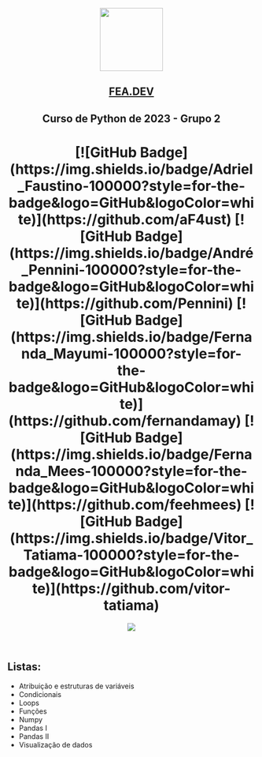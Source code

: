 <p align="center">
  <img src="https://github.com/Pennini/CursoPython-Grupo2/assets/135245057/cb7e4379-704c-48aa-b46f-0bacddda6b0c" height="128">
  <h2 align="center"><a href="https://linktr.ee/fea.dev">FEA.DEV</a></h2>
  <h2 align="center">Curso de Python de 2023 - Grupo 2 <p>

<h1 align="center">
  [![GitHub Badge](https://img.shields.io/badge/Adriel_Faustino-100000?style=for-the-badge&logo=GitHub&logoColor=white)](https://github.com/aF4ust) [![GitHub Badge](https://img.shields.io/badge/André_Pennini-100000?style=for-the-badge&logo=GitHub&logoColor=white)](https://github.com/Pennini) [![GitHub Badge](https://img.shields.io/badge/Fernanda_Mayumi-100000?style=for-the-badge&logo=GitHub&logoColor=white)](https://github.com/fernandamay) [![GitHub Badge](https://img.shields.io/badge/Fernanda_Mees-100000?style=for-the-badge&logo=GitHub&logoColor=white)](https://github.com/feehmees) [![GitHub Badge](https://img.shields.io/badge/Vitor_Tatiama-100000?style=for-the-badge&logo=GitHub&logoColor=white)](https://github.com/vitor-tatiama)
</h1>

 <p>
  <p align="center">
    <a href="https://www.youtube.com/playlist?list=PLiJqHBsOKi2cnuiboIPL68Cr2x3CGqnXL">
    	<img src="https://img.shields.io/badge/YouTube-FF0000?style=for-the-badge&logo=youtube&logoColor=white" />
    </a>
  </p>
</p>

<br>

## Listas:

* Atribuição e estruturas de variáveis
* Condicionais
* Loops
* Funções
* Numpy
* Pandas I
* Pandas II
* Visualização de dados
